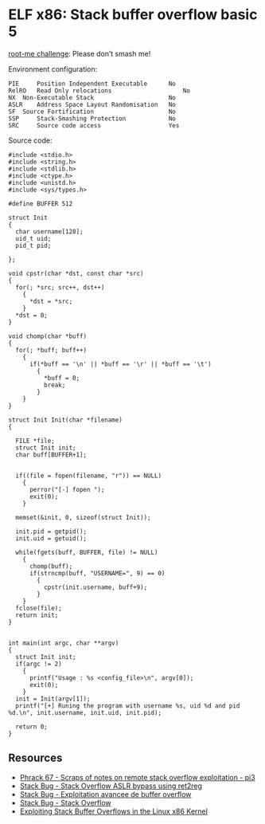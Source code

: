 # ELF x86: Stack buffer overflow basic 5

[root-me challenge](https://www.root-me.org/en/Challenges/App-System/ELF32-Stack-buffer-overflow-basic-5): Please don’t smash me!

Environment configuration:

```text
PIE 	Position Independent Executable 	 No 
RelRO 	Read Only relocations 	                 No 
NX 	Non-Executable Stack 	                 No 
ASLR 	Address Space Layout Randomisation 	 No 
SF 	Source Fortification 	                 No 
SSP 	Stack-Smashing Protection 	         No 
SRC 	Source code access 	                 Yes 
```

Source code:

```text
#include <stdio.h>
#include <string.h>
#include <stdlib.h>
#include <ctype.h>
#include <unistd.h>
#include <sys/types.h>
 
#define BUFFER 512
 
struct Init
{
  char username[128];
  uid_t uid;
  pid_t pid;  
   
};
 
void cpstr(char *dst, const char *src)
{
  for(; *src; src++, dst++)
    {
      *dst = *src;
    }
  *dst = 0;
}

void chomp(char *buff)
{
  for(; *buff; buff++)
    {
      if(*buff == '\n' || *buff == '\r' || *buff == '\t')
        {
          *buff = 0;
          break;
        }
    }
}

struct Init Init(char *filename)
{
   
  FILE *file;
  struct Init init;
  char buff[BUFFER+1];  
   
   
  if((file = fopen(filename, "r")) == NULL)
    {
      perror("[-] fopen ");
      exit(0);
    }
   
  memset(&init, 0, sizeof(struct Init));
   
  init.pid = getpid();
  init.uid = getuid();
   
  while(fgets(buff, BUFFER, file) != NULL)
    {
      chomp(buff);
      if(strncmp(buff, "USERNAME=", 9) == 0)
        {
          cpstr(init.username, buff+9);
        }
    }
  fclose(file);
  return init;
}


int main(int argc, char **argv)
{
  struct Init init;
  if(argc != 2)
    {
      printf("Usage : %s <config_file>\n", argv[0]);
      exit(0);
    }
  init = Init(argv[1]);
  printf("[+] Runing the program with username %s, uid %d and pid %d.\n", init.username, init.uid, init.pid);
   
  return 0;
}
```

## Resources

* [Phrack 67 - Scraps of notes on remote stack overflow exploitation - pi3](https://repository.root-me.org/Exploitation%20-%20Syst%C3%A8me/Unix/EN%20-%20Phrack%2067%20-%20Scraps%20of%20notes%20on%20remote%20stack%20overflow%20exploitation%20-%20pi3.txt)
* [Stack Bug - Stack Overflow ASLR bypass using ret2reg](https://repository.root-me.org/Exploitation%20-%20Syst%C3%A8me/Unix/EN%20-%20Stack%20Bug%20-%20Stack%20Overflow%20ASLR%20bypass%20using%20ret2reg.pdf)
* [Stack Bug - Exploitation avancee de buffer overflow](https://repository.root-me.org/Exploitation%20-%20Syst%C3%A8me/Unix/FR%20-%20Stack%20Bug%20-%20Exploitation%20avancee%20de%20buffer%20overflow.pdf)
* [Stack Bug - Stack Overflow](https://repository.root-me.org/Exploitation%20-%20Syst%C3%A8me/Unix/EN%20-%20Stack%20Bug%20-%20Stack%20Overflow.pdf)
* [Exploiting Stack Buffer Overflows in the Linux x86 Kernel](https://repository.root-me.org/Exploitation%20-%20Syst%C3%A8me/Unix/EN%20-%20Exploiting%20Stack%20Buffer%20Overflows%20in%20the%20Linux%20x86%20Kernel.pdf)
